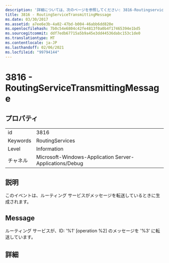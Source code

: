 ```yaml
---
description: '詳細については、次のページを参照してください: 3816-Routingserviceているメッセージ'
title: 3816 - RoutingServiceTransmittingMessage
ms.date: 03/30/2017
ms.assetid: a7ee6e3b-4a02-47bd-b004-46abb6dd820e
ms.openlocfilehash: 7b0c54e6804c42fe4813f0a0b4f17465394e1bd5
ms.sourcegitcommit: ddf7edb67715a5b9a45e3dd44536dabc153c1de0
ms.translationtype: MT
ms.contentlocale: ja-JP
ms.lasthandoff: 02/06/2021
ms.locfileid: "99794144"
---
```

# <a name="3816---routingservicetransmittingmessage"></a>3816 - RoutingServiceTransmittingMessage

## <a name="properties"></a>プロパティ  
  
|||  
|-|-|  
|id|3816|  
|Keywords|RoutingServices|  
|Level|Information|  
|チャネル|Microsoft-Windows-Application Server-Applications/Debug|  
  
## <a name="description"></a>説明  

 このイベントは、ルーティング サービスがメッセージを転送しているときに生成されます。  
  
## <a name="message"></a>Message  

 ルーティング サービスが、ID: '%1' [operation %2] のメッセージを '%3' に転送しています。  
  
## <a name="details"></a>詳細
